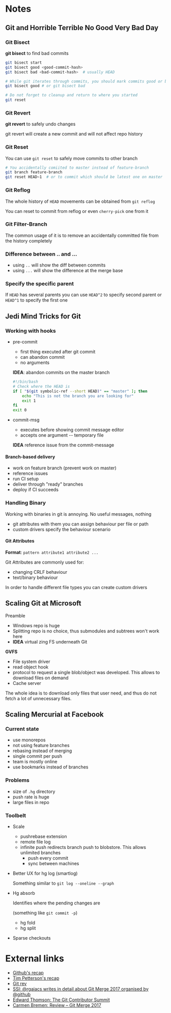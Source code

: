 # Notes

## Git and Horrible Terrible No Good Very Bad Day

### Git Bisect
**git bisect** to find bad commits

```bash
git bisect start
git bisect good <good-commit-hash>
git bisect bad <bad-commit-hash>  # usually HEAD

# While git iterates through commits, you should mark commits good or bad
git bisect good # or git bisect bad

# Do not forget to cleanup and return to where you started
git reset
```

### Git Revert
**git revert** to safely undo changes

git revert will create a new commit and will not affect repo history

### Git Reset

You can use `git reset` to safely move commits to other branch

```bash
# You accidentally comiited to master instead of feature-branch
git branch feature-branch
git reset HEAD~1  # or to commit which should be latest one on master
```

### Git Reflog

The whole history of `HEAD` movements can be obtained from `git reflog`

You can reset to commit from reflog or even `cherry-pick` one from it

### Git Filter-Branch

The common usage of it is to remove an accidentally committed file from
the history completely

### Difference between .. and ...

- using `..` will show the diff between commits
- using `...` will show the difference at the merge base

### Specify the specific parent

If `HEAD` has several parents you can use `HEAD^2` to specify second parent or
`HEAD^1` to specify the first one

## Jedi Mind Tricks for Git

### Working with hooks

- pre-commit

  - first thing executed after git commit
  - can abandon commit
  - no arguments

  **IDEA**: abandon commits on the master branch

  ```bash
  #!/bin/bash
  # Check where the HEAD is
  if [ "$(git symbolic-ref --short HEAD)" == "master" ]; then
      echo "This is not the branch you are looking for"
      exit 1
  fi
  exit 0
  ```
- commit-msg

  - executes before showing commit message editor
  - accepts one argument -- temporary file

  **IDEA** reference issue from the commit-message

#### Branch-based delivery

- work on feature branch (prevent work on master)
- reference issues
- run CI setup
- deliver through "ready" branches
- deploy if CI succeeds

### Handling Binary

Working with binaries in git is annoying. No useful messages, nothing

- git attributes
  with them you can assign behaviour per file or path
- custom drivers
  specify the behaviour scenario

#### Git Attributes

**Format**: `pattern attribute1 attribute2 ...`

Git Attributes are commonly used for:

- changing CRLF behaviour
- text/binary behaviour

In order to handle different file types you can create custom drivers

## Scaling Git at Microsoft

Preamble

- Windows repo is huge
- Splitting repo is no choice, thus submodules and subtrees won't work here
- **IDEA** virtual zing FS underneath Git

**GVFS**

- File system driver
- read object hook
- protocol to request a single blob/object was developed. This allows to download
  files on demand
- Cache server

The whole idea is to download only files that user need, and thus do not
fetch a lot of unnecessary files.

## Scaling Mercurial at Facebook

### Current state

- use monorepos
- not using feature branches
- rebasing instead of merging
- single commit per push
- team is mostly online
- use bookmarks instead of branches

### Problems

- size of `.hg` directory
- push rate is huge
- large files in repo

### Toolbelt

- Scale
  - pushrebase extension
  - remote file log
  - infinite push
    redirects branch push to blobstore. This allows unlimited branches
    - push every commit
    - sync between machines
- Better UX for hg log (smartlog)

  Something similar to `git log --oneline --graph`
- Hg absorb

  Identifies where the pending changes are

  (something like `git commit -p`)

  - hg fold
  - hg split

- Sparse checkouts

# External links

* [Github's recap](https://github.com/blog/2317-git-merge-2017-recap)
* [Tim Petterson's recap](https://extranet.atlassian.com/display/~tim@atlassian.com/2017/02/13/Git+Merge+2017)
* [Git rev](https://git.github.io/rev_news/2017/02/22/edition-24/)
* [SSI: @rgaiacs writes in detail about Git Merge 2017 organised by @github](https://www.software.ac.uk/blog/2017-02-28-git-merge-2017)
* [Edward Thomson: The Git Contributor Summit](http://www.edwardthomson.com/blog/git_contributor_summit.html)
* [Carmen Bremen: Review – Git Merge 2017](http://neoshops.de/2017/02/04/review-git-merge-2017/)
